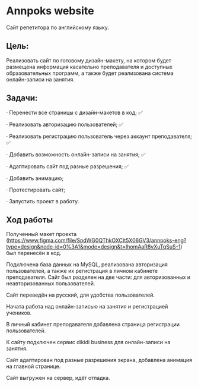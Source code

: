 # Annpoks website
Сайт репетитора по английскому языку.

## Цель:
Реализовать сайт по готовому дизайн-макету, на котором будет размещена информация касательно преподавателя и доступных образовательных программ, а также будет реализована система онлайн-записи на занятия.

## Задачи:
· Перенести все страницы с дизайн-макетов в код;  ✅

· Реализовать авторизацию пользователей;  ✅

· Реализовать регистрацию пользователь через аккаунт преподавателя;  ✅

· Добавить возможность онлайн-записи на занятия;  ✅

· Адаптировать сайт под разные разрешения;  ✅

· Добавить анимацию;

· Протестировать сайт;

· Запустить проект в работу.

## Ход работы
Полученный макет проекта (https://www.figma.com/file/SpdWG0QThkOXCIt5X06GV3/annpoks-eng?type=design&node-id=0%3A1&mode=design&t=IhomAaR8vXuTqSuS-1) был перенесён в код.

Подключена база данных на MySQL, реализована авторизация пользователей, а также их регистрация в личном кабинете преподавателя. Сайт был разделен на две части: для авторизованных и неавторизованных пользователей.

Сайт переведён на русский, для удобства пользователей.

Начата работа над онлайн-записью на занятия и регистрацией учеников.

В личный кабинет преподавателя добавлена страница регистрации пользователей.

К сайту подключен сервис dikidi business для онлайн-записи на занятия.

Сайт адаптирован под разные разрешения экрана, добавлена анимация на главной странице.

Сайт выгружен на сервер, идёт отладка.
